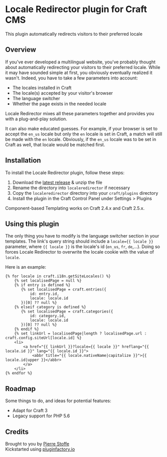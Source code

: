# Locale Redirector plugin for Craft CMS

This plugin automatically redirects visitors to their preferred locale

## Overview

If you've ever developed a multilingual website, you've probably thought about automatically redirecting your visitors to their preferred locale. While it may have sounded simple at first, you obviously eventually realized it wasn't. Indeed, you have to take a few parameters into account:
- The locales installed in Craft
- The locale(s) accepted by your visitor's browser
- The language switcher
- Whether the page exists in the needed locale

Locale Redirector mixes all these parameters together and provides you with a plug-and-play solution.

It can also make educated guesses. For example, if your browser is set to accept the `en_us` locale but only the `en` locale is set in Craft, a match will still be made with the `en` locale. Obviously, if the `en_us` locale was to be set in Craft as well, that locale would be matched first.

## Installation

To install the Locale Redirector plugin, follow these steps:

1. Download the [latest release](https://github.com/pierrestoffe/craft-localeredirector/releases/latest) & unzip the file
2. Rename the directory into `localeredirector` if necessary
3. Copy the `localeredirector` directory into your `craft/plugins` directory
3. Install the plugin in the Craft Control Panel under Settings > Plugins

Component-based Templating works on Craft 2.4.x and Craft 2.5.x.

## Using this plugin

The only thing you have to modify is the language switcher section in your templates. The link's query string should include a `locale={{ locale }}` parameter, where `{{ locale }}` is the locale's id (`en_us`, `fr`, `de`,...). Doing so forces Locale Redirector to overwrite the locale cookie with the value of `locale`.

Here is an example:
```
{% for locale in craft.i18n.getSiteLocales() %}
    {% set localisedPage = null %}
    {% if entry is defined %}
       {% set localisedPage = craft.entries({
           id: entry.id,
           locale: locale.id
       })[0] ?? null %}
    {% elseif category is defined %}
       {% set localisedPage = craft.categories({
           id: category.id,
           locale: locale.id
       })[0] ?? null %}
    {% endif %}
    {% set linkUrl = localisedPage|length ? localisedPage.url : craft.config.siteUrl[locale.id] %}
    <li>
        <a href="{{ linkUrl }}?locale={{ locale }}" hreflang="{{ locale.id }}" lang="{{ locale.id }}">
            <abbr title="{{ locale.nativeName|capitalize }}">{{ locale.id|upper }}</abbr>
        </a>
    </li>
{% endfor %}
```

## Roadmap

Some things to do, and ideas for potential features:

* Adapt for Craft 3
* Legacy support for PHP 5.6

## Credits

Brought to you by [Pierre Stoffe](https://pierrestoffe.be)  
Kickstarted using [pluginfactory.io](https://pluginfactory.io)
